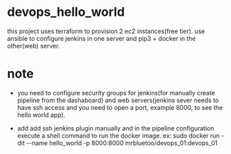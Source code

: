 # devops_hello_world
this project uses terraform to provision 2 ec2 instances(free tier). use ansible to configure jenkins in one server and pip3 + docker in the other(web) server.

# note
- you need to configure security groups for jenkins(for manually create pipeline from the dashaboard) and web servers(jenkins sever needs to have ssh access and you need to open a port, example 8000, to see the hello world app).

- add add ssh jenkins plugin manually and in the pipeline configuration execute a shell command to run the docker image. ex: sudo docker run -dit --name hello_world -p 8000:8000 mrbluetoo/devops_01:devops_01 

